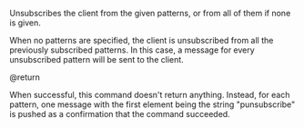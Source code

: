 Unsubscribes the client from the given patterns, or from all of them if none is
given.

When no patterns are specified, the client is unsubscribed from all the
previously subscribed patterns.
In this case, a message for every unsubscribed pattern will be sent to the
client.

@return

When successful, this command doesn't return anything.
Instead, for each pattern, one message with the first element being the string "punsubscribe" is pushed as a confirmation that the command succeeded.
